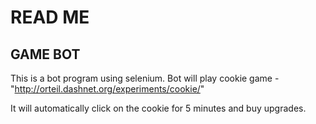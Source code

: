 # READ ME

## GAME BOT 

This is a bot program using selenium. Bot will play cookie game - "http://orteil.dashnet.org/experiments/cookie/"

It will automatically click on the cookie for 5 minutes and buy upgrades.
